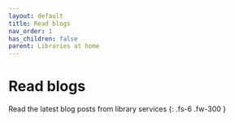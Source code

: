 ```yaml
---
layout: default
title: Read blogs
nav_order: 1
has_children: false
parent: Libraries at home
---
```


# Read blogs

Read the latest blog posts from library services
{: .fs-6 .fw-300 }

